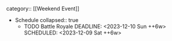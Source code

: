 category:: [[Weekend Event]]

- Schedule
  collapsed:: true
	- TODO Battle Royale 
	  DEADLINE: <2023-12-10 Sun ++6w>
	  SCHEDULED: <2023-12-09 Sat ++6w>